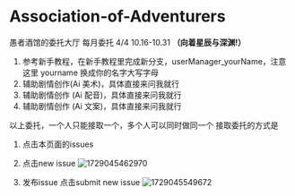 # Association-of-Adventurers
愚者酒馆的委托大厅
每月委托 4/4 10.16-10.31
**（向着星辰与深渊!）**

1. 参考新手教程，在新手教程里完成新分支，userManager_yourName，注意这里 yourname 换成你的名字大写字母
2. 辅助剧情创作(Ai 美术)，具体直接来问我就行
3. 辅助剧情创作 (Ai 配音)，具体直接来问我就行
4. 辅助剧情创作 (Ai 文案)，具体直接来问我就行

以上委托，一个人只能接取一个，多个人可以同时做同一个
接取委托的方式是
1. 点击本页面的issues
2. 点击new issue
![1729045462970](https://github.com/user-attachments/assets/624af5fa-a865-4169-9eca-904716fc458f)

3. 发布issue 点击submit new issue 
![1729045549672](https://github.com/user-attachments/assets/d4bd3120-351b-45aa-8a1d-47f9279331ba)
